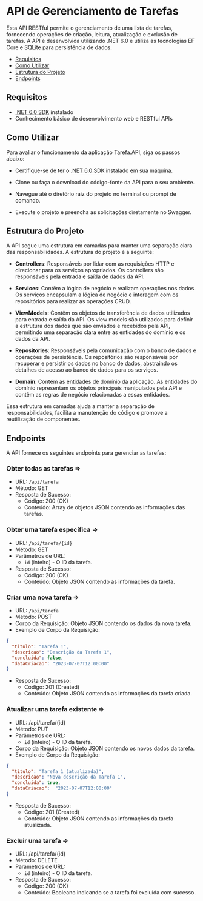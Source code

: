 # API de Gerenciamento de Tarefas

Esta API RESTful permite o gerenciamento de uma lista de tarefas, fornecendo operações de criação, leitura, atualização e exclusão de tarefas. A API é desenvolvida utilizando .NET 6.0 e utiliza as tecnologias EF Core e SQLite para persistência de dados.

- [Requisitos](#requisitos)
- [Como Utilizar](#como-utilizar)
- [Estrutura do Projeto](#estrutura-do-projeto)
- [Endpoints](#endpoints)

## Requisitos

- [.NET 6.0 SDK](https://dotnet.microsoft.com/download/dotnet/6.0) instalado
- Conhecimento básico de desenvolvimento web e RESTful APIs

## Como Utilizar
Para avaliar o funcionamento da aplicação Tarefa.API, siga os passos abaixo:

- Certifique-se de ter o [.NET 6.0 SDK](https://dotnet.microsoft.com/download/dotnet/6.0) instalado em sua máquina.

- Clone ou faça o download do código-fonte da API para o seu ambiente.

- Navegue até o diretório raiz do projeto no terminal ou prompt de comando.

- Execute o projeto e preencha as solicitações diretamente no Swagger.

## Estrutura do Projeto

A API segue uma estrutura em camadas para manter uma separação clara das responsabilidades. A estrutura do projeto é a seguinte:

- **Controllers**: Responsáveis por lidar com as requisições HTTP e direcionar para os serviços apropriados. Os controllers são responsáveis pela entrada e saída de dados da API.
  
- **Services**: Contêm a lógica de negócio e realizam operações nos dados. Os serviços encapsulam a lógica de negócio e interagem com os repositórios para realizar as operações CRUD.
  
- **ViewModels**: Contêm os objetos de transferência de dados utilizados para entrada e saída da API. Os view models são utilizados para definir a estrutura dos dados que são enviados e recebidos pela API, permitindo uma separação clara entre as entidades do domínio e os dados da API.
  
- **Repositories**: Responsáveis pela comunicação com o banco de dados e operações de persistência. Os repositórios são responsáveis por recuperar e persistir os dados no banco de dados, abstraindo os detalhes de acesso ao banco de dados para os serviços.
  
- **Domain**: Contém as entidades de domínio da aplicação. As entidades do domínio representam os objetos principais manipulados pela API e contêm as regras de negócio relacionadas a essas entidades.

Essa estrutura em camadas ajuda a manter a separação de responsabilidades, facilita a manutenção do código e promove a reutilização de componentes.

## Endpoints

A API fornece os seguintes endpoints para gerenciar as tarefas:

### Obter todas as tarefas =>

- URL: `/api/tarefa`
- Método: GET
- Resposta de Sucesso:
  - Código: 200 (OK)
  - Conteúdo: Array de objetos JSON contendo as informações das tarefas.

### Obter uma tarefa específica =>

- URL: `/api/tarefa/{id}`
- Método: GET
- Parâmetros de URL:
  - `id` (inteiro) - O ID da tarefa.
- Resposta de Sucesso:
  - Código: 200 (OK)
  - Conteúdo: Objeto JSON contendo as informações da tarefa.

### Criar uma nova tarefa =>

- URL: `/api/tarefa`
- Método: POST
- Corpo da Requisição: Objeto JSON contendo os dados da nova tarefa.
- Exemplo de Corpo da Requisição:

```json
{
  "titulo": "Tarefa 1",
  "descricao": "Descrição da Tarefa 1",
  "concluida": false,
  "dataCriacao": "2023-07-07T12:00:00"
}
```
- Resposta de Sucesso:
  - Código: 201 (Created)
  - Conteúdo: Objeto JSON contendo as informações da tarefa criada.
 
### Atualizar uma tarefa existente =>

- URL: /api/tarefa/{id}
- Método: PUT
- Parâmetros de URL:
  - `id` (inteiro) - O ID da tarefa.
- Corpo da Requisição: Objeto JSON contendo os novos dados da tarefa.
- Exemplo de Corpo da Requisição:

```json
{
  "titulo": "Tarefa 1 (atualizada)",
  "descricao": "Nova descrição da Tarefa 1",
  "concluida": true,
  "dataCriacao":  "2023-07-07T12:00:00"
}
```

- Resposta de Sucesso:
  - Código: 201 (Created)
  - Conteúdo: Objeto JSON contendo as informações da tarefa atualizada.

### Excluir uma tarefa =>

- URL: /api/tarefa/{id}
- Método: DELETE
- Parâmetros de URL:
  - `id` (inteiro) - O ID da tarefa.
- Resposta de Sucesso:
  - Código: 200 (OK)
  - Conteúdo: Booleano indicando se a tarefa foi excluída com sucesso.
